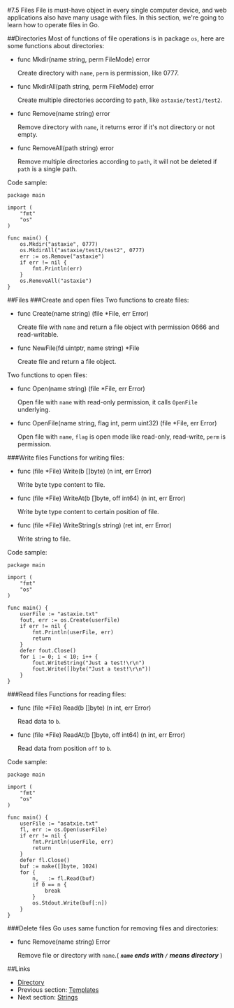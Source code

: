 #7.5 Files
File is must-have object in every single computer device, and web applications also have many usage with files. In this section, we're going to learn how to operate files in Go.

##Directories
Most of functions of file operations is in package `os`, here are some functions about directories:

- func Mkdir(name string, perm FileMode) error

	Create directory with `name`, `perm` is permission, like 0777.
	
- func MkdirAll(path string, perm FileMode) error

	Create multiple directories according to `path`, like `astaxie/test1/test2`.
	
- func Remove(name string) error

	Remove directory with `name`, it returns error if it's not directory or not empty.

- func RemoveAll(path string) error

	Remove multiple directories according to `path`, it will not be deleted if `path` is a single path. 

Code sample:

	package main

	import (
		"fmt"
		"os"
	)
	
	func main() {
		os.Mkdir("astaxie", 0777)
		os.MkdirAll("astaxie/test1/test2", 0777)
		err := os.Remove("astaxie")
		if err != nil {
			fmt.Println(err)
		}
		os.RemoveAll("astaxie")
	}

##Files
###Create and open files
Two functions to create files:

- func Create(name string) (file *File, err Error)

	Create file with `name` and return a file object with permission 0666 and read-writable.

- func NewFile(fd uintptr, name string) *File
	
	Create file and return a file object.


Two functions to open files:

- func Open(name string) (file *File, err Error)

	Open file with `name` with read-only permission, it calls `OpenFile` underlying.

- func OpenFile(name string, flag int, perm uint32) (file *File, err Error)	

	Open file with `name`, `flag` is open mode like read-only, read-write, `perm` is permission.

###Write files
Functions for writing files:

- func (file *File) Write(b []byte) (n int, err Error)

	Write byte type content to file.

- func (file *File) WriteAt(b []byte, off int64) (n int, err Error)

	Write byte type content to certain position of file.

- func (file *File) WriteString(s string) (ret int, err Error)

	Write string to file.
	
Code sample:

	package main

	import (
		"fmt"
		"os"
	)
	
	func main() {
		userFile := "astaxie.txt"
		fout, err := os.Create(userFile)		
		if err != nil {
			fmt.Println(userFile, err)
			return
		}
		defer fout.Close()
		for i := 0; i < 10; i++ {
			fout.WriteString("Just a test!\r\n")
			fout.Write([]byte("Just a test!\r\n"))
		}
	}

###Read files
Functions for reading files:

- func (file *File) Read(b []byte) (n int, err Error)

	Read data to `b`.

- func (file *File) ReadAt(b []byte, off int64) (n int, err Error)

	Read data from position `off` to `b`.

Code sample:

	package main

	import (
		"fmt"
		"os"
	)
	
	func main() {
		userFile := "asatxie.txt"
		fl, err := os.Open(userFile)		
		if err != nil {
			fmt.Println(userFile, err)
			return
		}
		defer fl.Close()
		buf := make([]byte, 1024)
		for {
			n, _ := fl.Read(buf)
			if 0 == n {
				break
			}
			os.Stdout.Write(buf[:n])
		}
	}

###Delete files
Go uses same function for removing files and directories:

- func Remove(name string) Error

	Remove file or directory with `name`.( ***`name` ends with `/` means directory*** )

##Links
- [Directory](preface.md)
- Previous section: [Templates](07.4.md)
- Next section: [Strings](07.6.md)